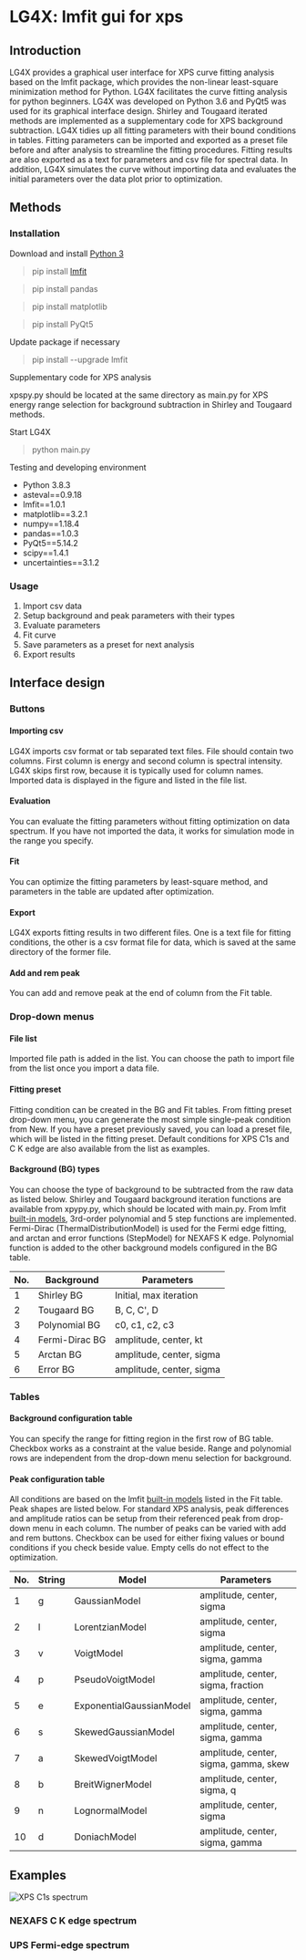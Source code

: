 

# LG4X: lmfit gui for xps

## Introduction

LG4X provides a graphical user interface for XPS curve fitting analysis based on the lmfit package, which provides the non-linear least-square minimization method for Python. LG4X facilitates the curve fitting analysis for python beginners. LG4X was developed on Python 3.6 and PyQt5 was used for its graphical interface design. Shirley and Tougaard iterated methods are implemented as a supplementary code for XPS background subtraction. LG4X tidies up all fitting parameters with their bound conditions in tables. Fitting parameters can be imported and exported as a preset file before and after analysis to streamline the fitting procedures. Fitting results are also exported as a text for parameters and csv file for spectral data. In addition, LG4X simulates the curve without importing data and evaluates the initial parameters over the data plot prior to optimization.


## Methods
### Installation

Download and install [Python 3](https://www.python.org/)

> pip install [lmfit](https://lmfit.github.io/lmfit-py/installation.html)

> pip install pandas

> pip install matplotlib

> pip install PyQt5


Update package if necessary
> pip install --upgrade lmfit

Supplementary code for XPS analysis

xpspy.py should be located at the same directory as main.py for XPS energy range selection for background subtraction in Shirley and Tougaard methods.

Start LG4X
> python main.py

Testing and developing environment

* Python 3.8.3
* asteval==0.9.18
* lmfit==1.0.1
* matplotlib==3.2.1
* numpy==1.18.4
* pandas==1.0.3
* PyQt5==5.14.2
* scipy==1.4.1
* uncertainties==3.1.2


### Usage

1. Import csv data
1. Setup background and peak parameters with their types
1. Evaluate parameters
1. Fit curve
1. Save parameters as a preset for next analysis
1. Export results

## Interface design
### Buttons

#### Importing csv
LG4X imports csv format or tab separated text files. File should contain two columns. First column is energy and second column is spectral intensity. LG4X skips first row, because it is typically used for column names. Imported data is displayed in the figure and listed in the file list.

#### Evaluation
You can evaluate the fitting parameters without fitting optimization on data spectrum. If you have not imported the data, it works for simulation mode in the range you specify.

#### Fit
You can optimize the fitting parameters by least-square method, and parameters in the table are updated after optimization.

#### Export
LG4X exports fitting results in two different files. One is a text file for fitting conditions, the other is a csv format file for data, which is saved at the same directory of the former file.

#### Add and rem peak
You can add and remove peak at the end of column from the Fit table.

### Drop-down menus

#### File list
Imported file path is added in the list. You can choose the path to import file from the list once you import a data file.

#### Fitting preset
Fitting condition can be created in the BG and Fit tables. From fitting preset drop-down menu, you can generate the most simple single-peak condition from New. If you have a preset previously saved, you can load a preset file, which will be listed in the fitting preset. Default conditions for XPS C1s and C K edge are also available from the list as examples.

#### Background (BG) types
You can choose the type of background to be subtracted from the raw data as listed below. Shirley and Tougaard background iteration functions are available from xpypy.py, which should be located with main.py. From lmfit [built-in models](https://lmfit.github.io/lmfit-py/builtin_models.html), 3rd-order polynomial and 5 step functions are implemented. Fermi-Dirac (ThermalDistributionModel) is used for the Fermi edge fitting, and arctan and error functions (StepModel) for NEXAFS K edge. Polynomial function is added to the other background models configured in the BG table.

| No. | Background | Parameters |
| --- | --- | --- |
| 1 | Shirley BG | Initial, max iteration |
| 2 | Tougaard BG | B, C, C', D |
| 3 | Polynomial BG | c0, c1, c2, c3 |
| 4 | Fermi-Dirac BG | amplitude, center, kt |
| 5 | Arctan BG | amplitude, center, sigma |
| 6 | Error BG | amplitude, center, sigma |


### Tables

#### Background configuration table
You can specify the range for fitting region in the first row of BG table. Checkbox works as a constraint at the value beside. Range and polynomial rows are independent from the drop-down menu selection for background.

#### Peak configuration table
All conditions are based on the lmfit [built-in models](https://lmfit.github.io/lmfit-py/builtin_models.html) listed in the Fit table. Peak shapes are listed below. For standard XPS analysis, peak differences and amplitude ratios can be setup from their referenced peak from drop-down menu in each column. The number of peaks can be varied with add and rem buttons. Checkbox can be used for either fixing values or bound conditions if you check beside value. Empty cells do not effect to the optimization.

| No. | String | Model | Parameters |
| --- | --- | --- | --- |
| 1 | g | GaussianModel | amplitude, center, sigma |
| 2 | l | LorentzianModel | amplitude, center, sigma |
| 3 | v | VoigtModel | amplitude, center, sigma, gamma |
| 4 | p | PseudoVoigtModel | amplitude, center, sigma, fraction |
| 5 | e | ExponentialGaussianModel | amplitude, center, sigma, gamma |
| 6 | s | SkewedGaussianModel | amplitude, center, sigma, gamma |
| 7 | a | SkewedVoigtModel | amplitude, center, sigma, gamma, skew |
| 8 | b | BreitWignerModel | amplitude, center, sigma, q |
| 9 | n | LognormalModel | amplitude, center, sigma |
| 10 | d | DoniachModel | amplitude, center, sigma, gamma |

## Examples

![XPS C1s spectrum](https://github.com/heitler/LG4X/blob/master/Images/Capture.PNG "C1s")

### NEXAFS C K edge spectrum

### UPS Fermi-edge spectrum









